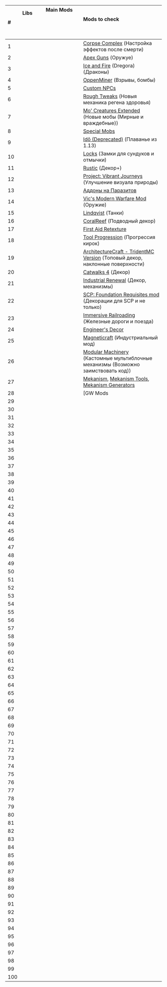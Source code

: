|#  |  Libs $\qquad$  $\qquad$ $\qquad$   | Main Mods $\qquad$ $\qquad$ $\qquad$ $\qquad$  $\qquad$  $\qquad$ $\qquad$    | Mods to check $\qquad$ $\qquad$ $\qquad$ $\qquad$ $\qquad$ $\qquad$  |
|:-----------------------|:-----------------------|:-----------------------|:-----------------------|
|1|||[Corpse Complex](https://www.curseforge.com/minecraft/mc-mods/corpse-complex) (Настройка эффектов после смерти)|
|2|||[Apex Guns](https://www.curseforge.com/minecraft/mc-mods/apex-guns) (Оружуе)|
|3|||[Ice and Fire](https://www.curseforge.com/minecraft/mc-mods/ice-and-fire-dragons) (Dregora) (Драконы)|
|4|||[OppenMiner](https://www.youtube.com/@OppenMinerDev/videos) (Взрывы, бомбы)|
|5|||[Custom NPCs](https://www.curseforge.com/minecraft/mc-mods/custom-npcs) |
|6|||[Rough Tweaks](https://www.curseforge.com/minecraft/mc-mods/rough-tweaks) (Новыя механика регена здоровья)|
|7|||[Mo' Creatures Extended](https://www.curseforge.com/minecraft/mc-mods/mo-creatures-extended) (Новые мобы (Мирные и враждебные))|
|8|||[Special Mobs](https://www.curseforge.com/minecraft/mc-mods/special-mobs)|
|9|||[Idō (Deprecated)](https://www.curseforge.com/minecraft/mc-mods/ido) (Плаванье из 1.13)|
|10|||[Locks](https://www.curseforge.com/minecraft/mc-mods/locks) (Замки для сундуков и отмычки)|
|11|||[Rustic](https://www.curseforge.com/minecraft/mc-mods/rustic) (Декор+)|
|12|||[Project: Vibrant Journeys](https://www.curseforge.com/minecraft/mc-mods/project-vibrant-journeys) (Улучшение визуала природы)|
|13|||[Аддоны на Паразитов](https://www.curseforge.com/minecraft/search?page=1&pageSize=20&sortBy=relevancy&search=Scape+and+Run%3A+Parasites)|
|14|||[Vic's Modern Warfare Mod](https://www.curseforge.com/minecraft/mc-mods/vics-modern-warfare-mod) (Оружие)|
|15|||[Lindqvist](https://ru-minecraft.ru/mody-minecraft/79308-lindqvist.html) (Танки)|
|16|||[CoralReef](https://www.curseforge.com/minecraft/mc-mods/coralreef) (Подводный декор)|
|17|||[First Aid Retexture](https://www.curseforge.com/minecraft/texture-packs/first-aid-retexture)|
|18|||[Tool Progression](https://www.curseforge.com/minecraft/mc-mods/tool-progression) (Прогрессия кирок)|
|19|||[ArchitectureCraft - TridentMC Version](https://www.curseforge.com/minecraft/mc-mods/architecturecraft-tridev) (Топовый декор, наклонные поверхности)|
|20|||[Catwalks 4](https://www.curseforge.com/minecraft/mc-mods/catwalks-4) (Декор)|
|21|||[Industrial Renewal](https://www.curseforge.com/minecraft/mc-mods/industrial-renewal) (Декор, механизмы)|
|22|||[SCP: Foundation Requisites mod](https://www.curseforge.com/minecraft/mc-mods/scp-foundation-requisites) (Декорации для SCP и не только)|
|23|||[Immersive Railroading](https://www.curseforge.com/minecraft/mc-mods/immersive-railroading) (Железные дороги и поезда)|
|24|||[Engineer's Decor](https://www.curseforge.com/minecraft/mc-mods/engineers-decor)|
|25|||[Magneticraft](https://www.curseforge.com/minecraft/mc-mods/magneticraft) (Индустриальный мод)|
|26|||[Modular Machinery](https://www.curseforge.com/minecraft/mc-mods/modular-machinery) (Кастомные мультиблочные механизмы (Возможно заимствовать код))|
|27|||[Mekanism](https://www.curseforge.com/minecraft/mc-mods/mekanism), [Mekanism Tools](https://www.curseforge.com/minecraft/mc-mods/mekanism-tools), [Mekanism Generators](https://www.curseforge.com/minecraft/mc-mods/mekanism-generators)|
|28|||[GW Mods | Deepslate](https://www.curseforge.com/minecraft/mc-mods/glymworld-deepslate) (Глубинный сланец из 1.17)|
|29||||
|30||||
|31||||
|32||||
|33||||
|34||||
|35||||
|36||||
|37||||
|38||||
|39||||
|40||||
|41||||
|42||||
|43||||
|44||||
|45||||
|46||||
|47||||
|48||||
|49||||
|50||||
|51||||
|52||||
|53||||
|54||||
|55||||
|56||||
|57||||
|58||||
|59||||
|60||||
|61||||
|62||||
|63||||
|64||||
|65||||
|66||||
|67||||
|68||||
|69||||
|70||||
|71||||
|72||||
|73||||
|74||||
|75||||
|76||||
|77||||
|78||||
|79||||
|80||||
|81||||
|82||||
|83||||
|84||||
|85||||
|86||||
|87||||
|88||||
|89||||
|90||||
|91||||
|92||||
|93||||
|94||||
|95||||
|96||||
|97||||
|98||||
|99||||
|100||||

